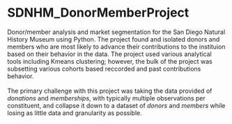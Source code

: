 # SDNHM_DonorMemberProject
Donor/member analysis and market segmentation for the San Diego Natural History Museum using Python. The project found and isolated donors and members who are most likely to advance their contributions to the instituion based on their behavior in the data. The project used various analytical tools including Kmeans clustering; however, the bulk of the project was subsetting various cohorts based reccorded and past contributions behavior. </br></br>The primary challenge with this project was taking the data provided of *donations* and *memberships*, with typically multiple observations per constituent, and collapse it down to a dataset of *donors* and *members* while losing as little data and granularity as possible. 
